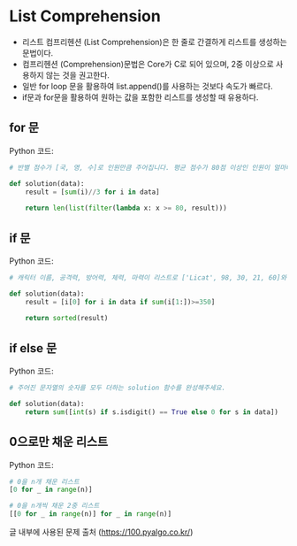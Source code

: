 # List Comprehension
- 리스트 컴프리헨션 (List Comprehension)은 한 줄로 간결하게 리스트를 생성하는 문법이다. 
- 컴프리헨션 (Comprehension)문법은 Core가 C로 되어 있으며, 2중 이상으로 사용하지 않는 것을 권고한다.
- 일반 for loop 문을 활용하여 list.append()를 사용하는 것보다 속도가 빠르다.
- if문과 for문을 활용하여 원하는 값을 포함한 리스트를 생성할 때 유용하다.

## for 문
Python 코드:
```python
# 반별 점수가 [국, 영, 수]로 인원만큼 주어집니다. 평균 점수가 80점 이상인 인원이 얼마나 되는지 카운팅하는 solution함수를 완성해주세요.

def solution(data):
    result = [sum(i)//3 for i in data]
        
    return len(list(filter(lambda x: x >= 80, result)))
```
## if 문
Python 코드:
```python
# 캐릭터 이름, 공격력, 방어력, 체력, 마력이 리스트로 ['Licat', 98, 30, 21, 60]와 같이 주어졌을 때 모든 능력치의 합이 350 이상이 되는 캐릭터의 이름을 출력하는 solution함수를 완성해주세요.

def solution(data):        
    result = [i[0] for i in data if sum(i[1:])>=350]  
             
    return sorted(result)
```

## if else 문
Python 코드:
```python
# 주어진 문자열의 숫자를 모두 더하는 solution 함수를 완성해주세요.

def solution(data):
    return sum([int(s) if s.isdigit() == True else 0 for s in data])
```

## 0으로만 채운 리스트
Python 코드:
```python
# 0을 n개 채운 리스트
[0 for _ in range(n)]

# 0을 n개씩 채운 2중 리스트
[[0 for _ in range(n)] for _ in range(n)]
```


글 내부에 사용된 문제 출처 (https://100.pyalgo.co.kr/)
